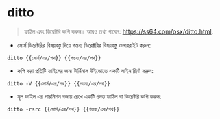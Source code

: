 # ditto

> ফাইল এবং ডিরেক্টরি কপি করুন।
> আরও তথ্য পাবেন: <https://ss64.com/osx/ditto.html>.

- সোর্স ডিরেক্টরির বিষয়বস্তু দিয়ে  গন্তব্য ডিরেক্টরির বিষয়বস্তু ওভাররাইট করুন:

`ditto {{সোর্স/এর/পথ}} {{গন্তব্য/এর/পথ}}`

- কপি করা প্রতিটি ফাইলের জন্য টার্মিনাল উইন্ডোতে একটি লাইন প্রিন্ট করুন:

`ditto -V {{সোর্স/এর/পথ}} {{গন্তব্য/এর/পথ}}`

- মূল ফাইল এর পারমিশন বজায় রেখে একটি প্রদত্ত ফাইল বা ডিরেক্টরি কপি করুন:

`ditto -rsrc {{সোর্স/এর/পথ}} {{গন্তব্য/এর/পথ}}`
